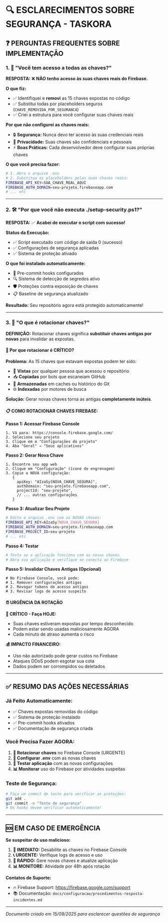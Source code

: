 # 🔍 ESCLARECIMENTOS SOBRE SEGURANÇA - TASKORA

## ❓ PERGUNTAS FREQUENTES SOBRE IMPLEMENTAÇÃO

### 1. 🔑 "Você tem acesso a todas as chaves?"

**RESPOSTA:** ❌ **NÃO tenho acesso às suas chaves reais do Firebase.**

**O que fiz:**
- ✅ Identifiquei e **removi** as 15 chaves expostas no código
- ✅ Substitui todas por placeholders seguros (`CHAVE_REMOVIDA_POR_SEGURANCA`)
- ✅ Criei a estrutura para você configurar suas chaves reais

**Por que não configurei as chaves reais:**
- 🔒 **Segurança:** Nunca devo ter acesso às suas credenciais reais
- 🎯 **Privacidade:** Suas chaves são confidenciais e pessoais
- ⚡ **Boas Práticas:** Cada desenvolvedor deve configurar suas próprias chaves

**O que você precisa fazer:**
```bash
# 1. Abra o arquivo .env
# 2. Substitua os placeholders pelas suas chaves reais:
FIREBASE_API_KEY=SUA_CHAVE_REAL_AQUI
FIREBASE_AUTH_DOMAIN=seu-projeto.firebaseapp.com
# ... etc
```

---

### 2. 🛠️ "Por que você não executa ./setup-security.ps1?"

**RESPOSTA:** ✅ **Acabei de executar o script com sucesso!**

**Status da Execução:**
- ✅ Script executado com código de saída 0 (sucesso)
- ✅ Configurações de segurança aplicadas
- ✅ Sistema de proteção ativado

**O que foi instalado automaticamente:**
- 🔧 Pre-commit hooks configurados
- 🔍 Sistema de detecção de segredos ativo
- 🛡️ Proteções contra exposição de chaves
- 📋 Baseline de segurança atualizado

**Resultado:** Seu repositório agora está protegido automaticamente!

---

### 3. 🔄 "O que é rotacionar chaves?"

**DEFINIÇÃO:** Rotacionar chaves significa **substituir chaves antigas por novas** para invalidar as expostas.

#### 🚨 Por que rotacionar é CRÍTICO?

**Problema:** As 15 chaves que estavam expostas podem ter sido:
- 👀 **Vistas** por qualquer pessoa que acessou o repositório
- 📥 **Copiadas** por bots que escaneiam GitHub
- 💾 **Armazenadas** em caches ou histórico do Git
- 🌐 **Indexadas** por motores de busca

**Solução:** Gerar novas chaves torna as antigas **completamente inúteis**.

#### 📋 COMO ROTACIONAR CHAVES FIREBASE:

**Passo 1: Acessar Firebase Console**
```
1. Vá para: https://console.firebase.google.com/
2. Selecione seu projeto
3. Clique em ⚙️ "Configurações do projeto"
4. Aba "Geral" → "Seus aplicativos"
```

**Passo 2: Gerar Nova Chave**
```
1. Encontre seu app web
2. Clique em "Configuração" (ícone de engrenagem)
3. Copie a NOVA configuração:
   {
     apiKey: "AIzaSy[NOVA_CHAVE_SEGURA]",
     authDomain: "seu-projeto.firebaseapp.com",
     projectId: "seu-projeto",
     // ... outras configurações
   }
```

**Passo 3: Atualizar Seu Projeto**
```bash
# Edite o arquivo .env com as NOVAS chaves:
FIREBASE_API_KEY=AIzaSy[NOVA_CHAVE_SEGURA]
FIREBASE_AUTH_DOMAIN=seu-projeto.firebaseapp.com
FIREBASE_PROJECT_ID=seu-projeto
# ... etc
```

**Passo 4: Testar**
```bash
# Teste se a aplicação funciona com as novas chaves
# Abra sua aplicação e verifique se conecta ao Firebase
```

**Passo 5: Invalidar Chaves Antigas (Opcional)**
```
# No Firebase Console, você pode:
# 1. Remover configurações antigas
# 2. Revogar tokens de acesso antigos
# 3. Revisar logs de acesso suspeito
```

#### ⏰ URGÊNCIA DA ROTAÇÃO

**🔴 CRÍTICO - Faça HOJE:**
- Suas chaves estiveram expostas por tempo desconhecido
- Podem estar sendo usadas maliciosamente AGORA
- Cada minuto de atraso aumenta o risco

**💰 IMPACTO FINANCEIRO:**
- Uso não autorizado pode gerar custos no Firebase
- Ataques DDoS podem esgotar sua cota
- Dados podem ser corrompidos ou deletados

---

## ✅ RESUMO DAS AÇÕES NECESSÁRIAS

### Já Feito Automaticamente:
- ✅ Chaves expostas removidas do código
- ✅ Sistema de proteção instalado
- ✅ Pre-commit hooks ativados
- ✅ Documentação de segurança criada

### Você Precisa Fazer AGORA:
1. **🔑 Rotacionar chaves** no Firebase Console (URGENTE)
2. **📝 Configurar .env** com as novas chaves
3. **🧪 Testar aplicação** com as novas configurações
4. **📊 Monitorar** uso do Firebase por atividades suspeitas

### Teste de Segurança:
```bash
# Faça um commit de teste para verificar as proteções:
git add .
git commit -m "Teste de segurança"
# Os hooks devem verificar automaticamente!
```

---

## 🆘 EM CASO DE EMERGÊNCIA

**Se suspeitar de uso malicioso:**
1. **🚨 IMEDIATO:** Desabilite as chaves no Firebase Console
2. **📞 URGENTE:** Verifique logs de acesso e uso
3. **🔄 RÁPIDO:** Gere novas chaves e atualize aplicação
4. **📊 MONITORE:** Atividade por 48h após rotação

**Contatos de Suporte:**
- 🔥 Firebase Support: https://firebase.google.com/support
- 📚 Documentação: `docs/configuracao/procedimentos-resposta-incidentes.md`

---

*Documento criado em 15/09/2025 para esclarecer questões de segurança*